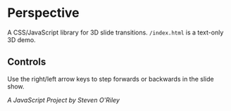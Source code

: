 # Perspective
A CSS/JavaScript library for 3D slide transitions. `/index.html` is a text-only 3D demo.

## Controls
Use the right/left arrow keys to step forwards or backwards in the slide show.

*A JavaScript Project by Steven O'Riley*

